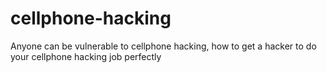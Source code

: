 # cellphone-hacking
Anyone can be vulnerable to cellphone hacking, how to get a hacker to do your cellphone hacking job perfectly
